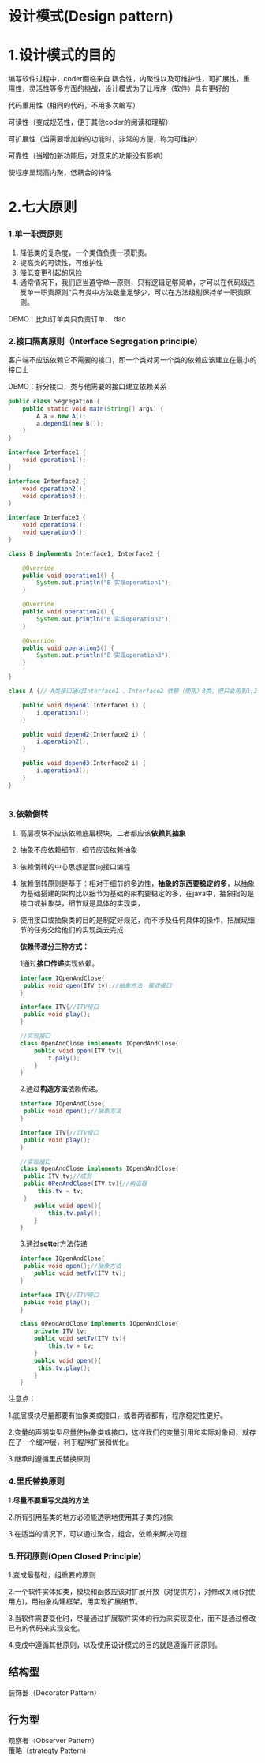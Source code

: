 # 设计模式(Design pattern)

# 1.设计模式的目的

编写软件过程中，coder面临来自 耦合性，内聚性以及可维护性，可扩展性，重用性，灵活性等多方面的挑战，设计模式为了让程序（软件）具有更好的

代码重用性（相同的代码，不用多次编写）

可读性（变成规范性，便于其他coder的阅读和理解）

可扩展性（当需要增加新的功能时，非常的方便，称为可维护）

可靠性（当增加新功能后，对原来的功能没有影响）

使程序呈现高内聚，低耦合的特性



# 2.七大原则

### 1.单一职责原则

1. 降低类的复杂度，一个类值负责一项职责。
2. 提高类的可读性，可维护性
3. 降低变更引起的风险
4. 通常情况下，我们应当遵守单一原则，只有逻辑足够简单，才可以在代码级违反单一职责原则“只有类中方法数量足够少，可以在方法级别保持单一职责原则。

DEMO：比如订单类只负责订单、 dao

### 2.接口隔离原则（Interface Segregation principle)

客户端不应该依赖它不需要的接口，即一个类对另一个类的依赖应该建立在最小的接口上

DEMO：拆分接口，类与他需要的接口建立依赖关系  

```java
public class Segregation {
    public static void main(String[] args) {
        A a = new A();
        a.depend1(new B());
    }
}

interface Interface1 {
    void operation1();
}

interface Interface2 {
    void operation2();
    void operation3();
}

interface Interface3 {
    void operation4();
    void operation5();
}

class B implements Interface1, Interface2 {

    @Override
    public void operation1() {
        System.out.println("B 实现operation1");
    }

    @Override
    public void operation2() {
        System.out.println("B 实现operation2");
    }

    @Override
    public void operation3() {
        System.out.println("B 实现operation3");
    }

}

class A {// A类接口通过Interface1 、Interface2 依赖（使用）B类，但只会用到1,2,3方法

    public void depend1(Interface1 i) {
        i.operation1();
    }

    public void depend2(Interface2 i) {
        i.operation2();
    }

    public void depend3(Interface2 i) {
        i.operation3();
    }
}
 
```



### 3.依赖倒转

1. 高层模块不应该依赖底层模块，二者都应该**依赖其抽象**

2. 抽象不应依赖细节，细节应该依赖抽象

3. 依赖倒转的中心思想是面向接口编程

4. 依赖倒转原则是基于：相对于细节的多边性，**抽象的东西要稳定的多**，以抽象为基础搭建的架构比以细节为基础的架构要稳定的多，在java中，抽象指的是接口或抽象类，细节就是具体的实现类，

5. 使用接口或抽象类的目的是制定好规范，而不涉及任何具体的操作，把展现细节的任务交给他们的实现类去完成

   **依赖传递分三种方式：**

   1通过**接口传递**实现依赖。

   ```java
   interface IOpenAndClose{
   	public void open(ITV tv);//抽象方法，接收接口
   }
   
   interface ITV{//ITV接口
   	public void play();
   }
   
   //实现接口
   class OpenAndClose implements IOpendAndClose{
       public void open(ITV tv){
           t.paly();
       }
   }
   ```

   2.通过**构造方法**依赖传递。

   ```java
   interface IOpenAndClose{
   	public void open();//抽象方法
   }
   
   interface ITV{//ITV接口
   	public void play();
   }
   
   //实现接口
   class OpenAndClose implements IOpendAndClose{
   	public ITV tv;//成员
   	public OPenAndClose(ITV tv){//构造器
   		this.tv = tv;
   	}
       public void open(){
           this.tv.paly();
       }
   }
   ```

   3.通过**setter**方法传递

   ```java
   interface IOpenAndClose{
   	public void open();//抽象方法
       public void setTv(ITV tv);
   }
   
   interface ITV{//ITV接口
   	public void play();
   }
   
   class OPendAndClose implements IOpenAndClose{
       private ITV tv;
       public void setTv(ITV tv){
           this.tv = tv;
       }
       public void open(){
   		this.tv.play();
       }
   }
   ```

注意点：

1.底层模块尽量都要有抽象类或接口，或者两者都有，程序稳定性更好。

2.变量的声明类型尽量使抽象类或接口，这样我们的变量引用和实际对象间，就存在了一个缓冲层，利于程序扩展和优化。

3.继承时遵循里氏替换原则

### 4.里氏替换原则

1.**尽量不要重写父类的方法**

2.所有引用基类的地方必须能透明地使用其子类的对象

3.在适当的情况下，可以通过聚合，组合，依赖来解决问题

### 5.开闭原则(Open Closed Principle)

1.变成最基础，组重要的原则

2.一个软件实体如类，模块和函数应该对扩展开放（对提供方），对修改关闭(对使用方)，用抽象构建框架，用实现扩展细节。

3.当软件需要变化时，尽量通过扩展软件实体的行为来实现变化，而不是通过修改已有的代码来实现变化。

4.变成中遵循其他原则，以及使用设计模式的目的就是遵循开闭原则。




## 结构型
装饰器（Decorator Pattern）  


## 行为型
观察者（Observer Pattern）  
策略（strategty Pattern)  
